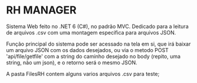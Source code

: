 # RH MANAGER
Sistema Web feito no .NET 6 (C#), no padrão MVC.
Dedicado para a leitura de arquivos .csv com uma montagem especifica para arquivos JSON.

Função principal do sistema pode ser acessado na tela em si, que irá baixar um arquivo JSON com os dados desejados,
ou via o metodo POST 'api/file/getfile' com a string do caminho desejado no body (repito, uma string, não um json), e o retorno será o mesmo JSON.

A pasta FilesRH contem alguns varios arquivos .csv para teste;